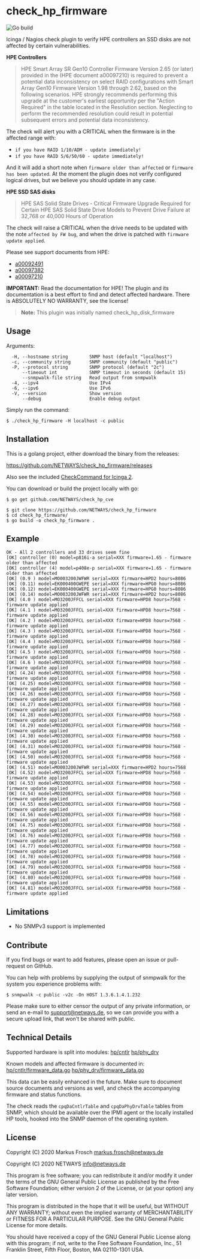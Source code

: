 check_hp_firmware
=================

![Go build](https://github.com/NETWAYS/check_hp_firmware/workflows/Go/badge.svg?branch=master)

<!-- Note: Update `Readme` in main.go when changing this! -->

Icinga / Nagios check plugin to verify HPE controllers an SSD disks are not affected by certain vulnerabilities.

**HPE Controllers**

> HPE Smart Array SR Gen10 Controller Firmware Version 2.65 (or later) provided in the (HPE document a00097210) is
> required to prevent a potential data inconsistency on select RAID configurations with Smart Array Gen10 Firmware
> Version 1.98 through 2.62, based on the following scenarios. HPE strongly recommends performing this upgrade at the
> customer's earliest opportunity per the "Action Required" in the table located in the Resolution section.
> Neglecting to perform the recommended resolution could result in potential subsequent errors and potential data
> inconsistency.

The check will alert you with a CRITICAL when the firmware is in the affected range with:

* `if you have RAID 1/10/ADM - update immediately!`
* `if you have RAID 5/6/50/60 - update immediately!`

And it will add a short note when `firmware older than affected` or `firmware has been updated`. At the moment the
plugin does not verify configured logical drives, but we believe you should update in any case.

**HPE SSD SAS disks**

> HPE SAS Solid State Drives - Critical Firmware Upgrade Required for Certain HPE SAS Solid State Drive Models to
> Prevent Drive Failure at 32,768 or 40,000 Hours of Operation

The check will raise a CRITICAL when the drive needs to be updated with the note `affected by FW bug`, and when
the drive is patched with `firmware update applied`.

Please see support documents from HPE:
* [a00092491](https://support.hpe.com/hpesc/public/docDisplay?docLocale=en_US&docId=emr_na-a00092491en_us)
* [a00097382](https://support.hpe.com/hpesc/public/docDisplay?docLocale=en_US&docId=a00097382en_us)
* [a00097210](https://support.hpe.com/hpesc/public/docDisplay?docLocale=en_US&docId=a00097210en_us)

**IMPORTANT:** Read the documentation for HPE! The plugin and its documentation is a best effort to find and detect
affected hardware. There is ABSOLUTELY NO WARRANTY, see the license!

> **Note:** This plugin was initially named check_hp_disk_firmware

## Usage

Arguments:

      -H, --hostname string        SNMP host (default "localhost")
      -c, --community string       SNMP community (default "public")
      -P, --protocol string        SNMP protocol (default "2c")
          --timeout int            SNMP timeout in seconds (default 15)
          --snmpwalk-file string   Read output from snmpwalk
      -4, --ipv4                   Use IPv4
      -6, --ipv6                   Use IPv6
      -V, --version                Show version
          --debug                  Enable debug output

Simply run the command:

    $ ./check_hp_firmware -H localhost -c public

## Installation

This is a golang project, either download the binary from the releases:

https://github.com/NETWAYS/check_hp_firmware/releases

Also see the included [CheckCommand for Icinga 2](icinga2.conf).

You can download or build the project locally with go:

    $ go get github.com/NETWAYS/check_hp_cve
    
    $ git clone https://github.com/NETWAYS/check_hp_firmware
    $ cd check_hp_firmware/
    $ go build -o check_hp_firmware .

## Example

    OK - All 2 controllers and 33 drives seem fine
    [OK] controller (0) model=p816i-a serial=XXX firmware=1.65 - firmware older than affected
    [OK] controller (4) model=p408e-p serial=XXX firmware=1.65 - firmware older than affected
    [OK] (0.9 ) model=MO003200JWFWR serial=XXX firmware=HPD2 hours=8086
    [OK] (0.11) model=EK000400GWEPE serial=XXX firmware=HPG0 hours=8086
    [OK] (0.12) model=EK000400GWEPE serial=XXX firmware=HPG0 hours=8086
    [OK] (0.14) model=MO003200JWFWR serial=XXX firmware=HPD2 hours=8086
    [OK] (4.0 ) model=MO3200JFFCL serial=XXX firmware=HPD8 hours=7568 - firmware update applied
    [OK] (4.1 ) model=MO3200JFFCL serial=XXX firmware=HPD8 hours=7568 - firmware update applied
    [OK] (4.2 ) model=MO3200JFFCL serial=XXX firmware=HPD8 hours=7568 - firmware update applied
    [OK] (4.3 ) model=MO3200JFFCL serial=XXX firmware=HPD8 hours=7568 - firmware update applied
    [OK] (4.4 ) model=MO3200JFFCL serial=XXX firmware=HPD8 hours=7568 - firmware update applied
    [OK] (4.5 ) model=MO3200JFFCL serial=XXX firmware=HPD8 hours=7568 - firmware update applied
    [OK] (4.6 ) model=MO3200JFFCL serial=XXX firmware=HPD8 hours=7568 - firmware update applied
    [OK] (4.24) model=MO3200JFFCL serial=XXX firmware=HPD8 hours=7568 - firmware update applied
    [OK] (4.25) model=MO3200JFFCL serial=XXX firmware=HPD8 hours=7568 - firmware update applied
    [OK] (4.26) model=MO3200JFFCL serial=XXX firmware=HPD8 hours=7568 - firmware update applied
    [OK] (4.27) model=MO3200JFFCL serial=XXX firmware=HPD8 hours=7568 - firmware update applied
    [OK] (4.28) model=MO3200JFFCL serial=XXX firmware=HPD8 hours=7568 - firmware update applied
    [OK] (4.29) model=MO3200JFFCL serial=XXX firmware=HPD8 hours=7568 - firmware update applied
    [OK] (4.30) model=MO3200JFFCL serial=XXX firmware=HPD8 hours=7568 - firmware update applied
    [OK] (4.31) model=MO3200JFFCL serial=XXX firmware=HPD8 hours=7568 - firmware update applied
    [OK] (4.50) model=MO3200JFFCL serial=XXX firmware=HPD8 hours=7568 - firmware update applied
    [OK] (4.51) model=MO003200JWFWR serial=XXX firmware=HPD2 hours=7568
    [OK] (4.52) model=MO3200JFFCL serial=XXX firmware=HPD8 hours=7568 - firmware update applied
    [OK] (4.53) model=MO3200JFFCL serial=XXX firmware=HPD8 hours=7568 - firmware update applied
    [OK] (4.54) model=MO3200JFFCL serial=XXX firmware=HPD8 hours=7568 - firmware update applied
    [OK] (4.55) model=MO3200JFFCL serial=XXX firmware=HPD8 hours=7568 - firmware update applied
    [OK] (4.56) model=MO3200JFFCL serial=XXX firmware=HPD8 hours=7568 - firmware update applied
    [OK] (4.75) model=MO3200JFFCL serial=XXX firmware=HPD8 hours=7568 - firmware update applied
    [OK] (4.76) model=MO3200JFFCL serial=XXX firmware=HPD8 hours=7568 - firmware update applied
    [OK] (4.77) model=MO3200JFFCL serial=XXX firmware=HPD8 hours=7568 - firmware update applied
    [OK] (4.78) model=MO3200JFFCL serial=XXX firmware=HPD8 hours=7568 - firmware update applied
    [OK] (4.79) model=MO3200JFFCL serial=XXX firmware=HPD8 hours=7568 - firmware update applied
    [OK] (4.80) model=MO3200JFFCL serial=XXX firmware=HPD8 hours=7568 - firmware update applied
    [OK] (4.81) model=MO3200JFFCL serial=XXX firmware=HPD8 hours=7568 - firmware update applied

## Limitations

* No SNMPv3 support is implemented

## Contribute

If you find bugs or want to add features, please open an issue or pull-request on GitHub.

You can help with problems by supplying the output of snmpwalk for the system you experience problems with:

    $ snmpwalk -c public -v2c -On HOST 1.3.6.1.4.1.232
    
Please make sure to either censor the output of any private information, or send an e-mail to support@netways.de,
so we can provide you with a secure upload link, that won't be shared with public.

## Technical Details

Supported hardware is split into modules: [hp/cntlr](hp/cntlr) [hp/phy_drv](hp/phy_drv)

Known models and affected firmware is documented in: [hp/cntlr/firmware_data.go](hp/cntlr/firmware_data.go) [hp/phy_drv/firmware_data.go](hp/phy_drv/firmware_data.go)

This data can be easily enhanced in the future. Make sure to document source documents and versions as well, and check
the accompanying firmware and status functions.

The check reads the `cpqDaCntlrTable` and `cpqDaPhyDrvTable` tables from SNMP, which should be available over the
IPMI agent or the locally installed HP tools, hooked into the SNMP daemon of the operating system.

## License

Copyright (C) 2020 Markus Frosch <markus.frosch@netways.de>

Copyright (C) 2020 NETWAYS <info@netways.de>

This program is free software; you can redistribute it and/or modify
it under the terms of the GNU General Public License as published by
the Free Software Foundation; either version 2 of the License, or
(at your option) any later version.

This program is distributed in the hope that it will be useful,
but WITHOUT ANY WARRANTY; without even the implied warranty of
MERCHANTABILITY or FITNESS FOR A PARTICULAR PURPOSE.  See the
GNU General Public License for more details.

You should have received a copy of the GNU General Public License along
with this program; if not, write to the Free Software Foundation, Inc.,
51 Franklin Street, Fifth Floor, Boston, MA 02110-1301 USA.
